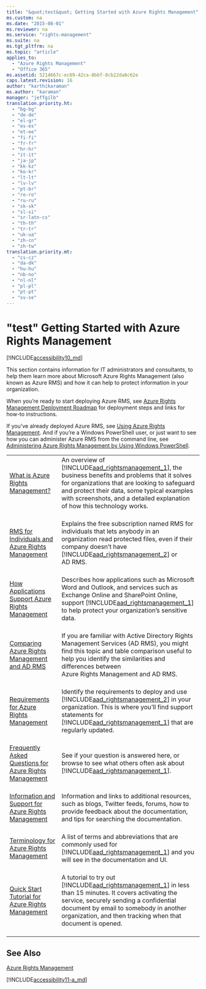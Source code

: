 ```yaml
---
title: "&quot;test&quot; Getting Started with Azure Rights Management"
ms.custom: na
ms.date: "2015-08-01"
ms.reviewer: na
ms.service: "rights-management"
ms.suite: na
ms.tgt_pltfrm: na
ms.topic: "article"
applies_to: 
  - "Azure Rights Management"
  - "Office 365"
ms.assetid: 5214667c-ec69-42ca-8bbf-8cb22da8c62e
caps.latest.revision: 16
author: "karthikaraman"
ms.author: "karaman"
manager: "jeffgilb"
translation.priority.ht: 
  - "bg-bg"
  - "de-de"
  - "el-gr"
  - "es-es"
  - "et-ee"
  - "fi-fi"
  - "fr-fr"
  - "hr-hr"
  - "it-it"
  - "ja-jp"
  - "kk-kz"
  - "ko-kr"
  - "lt-lt"
  - "lv-lv"
  - "pt-br"
  - "ro-ro"
  - "ru-ru"
  - "sk-sk"
  - "sl-si"
  - "sr-latn-cs"
  - "th-th"
  - "tr-tr"
  - "uk-ua"
  - "zh-cn"
  - "zh-tw"
translation.priority.mt: 
  - "cs-cz"
  - "da-dk"
  - "hu-hu"
  - "nb-no"
  - "nl-nl"
  - "pl-pl"
  - "pt-pt"
  - "sv-se"
---
```

# &quot;test&quot; Getting Started with Azure Rights Management
[!INCLUDE[accessibility10_md](../../ems/AADRightsMgmt/includes/accessibility10_md.md)]

This section contains information for IT administrators and consultants, to help them learn more about Microsoft Azure Rights Management (also known as Azure RMS) and how it can help to protect information in your organization.

When you’re ready to start deploying Azure RMS, see [Azure Rights Management Deployment Roadmap](../../ems/AADRightsMgmt/azure-rights-management-deployment-roadmap.md) for deployment steps and links for how-to instructions.

If you’ve already deployed Azure RMS, see [Using Azure Rights Management](../../ems/AADRightsMgmt/using-azure-rights-management.md). And if you’re a Windows PowerShell user, or just want to see how you can administer Azure RMS from the command line, see [Administering Azure Rights Management by Using Windows PowerShell](../../ems/AADRightsMgmt/administering-azure-rights-management-by-using-windows-powershell.md).

|||
|-|-|
|[What is Azure Rights Management?](../../ems/AADRightsMgmt/what-is-azure-rights-management-.md) <br /> <br />|An overview of [!INCLUDE[aad_rightsmanagement_1](../../ems/AADRightsMgmt/includes/aad_rightsmanagement_1_md.md)], the business benefits and problems that it solves for organizations that are looking to safeguard and protect their data, some typical examples with screenshots, and a detailed explanation of how this technology works. <br /> <br />|
|[RMS for Individuals and Azure Rights Management](../../ems/AADRightsMgmt/rms-for-individuals-and-azure-rights-management.md) <br /> <br />|Explains the free subscription named RMS for individuals that lets anybody in an organization read protected files, even if their company doesn’t have [!INCLUDE[aad_rightsmanagement_2](../../ems/AADRightsMgmt/includes/aad_rightsmanagement_2_md.md)] or AD RMS. <br /> <br />|
|[How Applications Support Azure Rights Management](../../ems/AADRightsMgmt/how-applications-support-azure-rights-management.md) <br /> <br />|Describes how applications such as Microsoft Word and Outlook, and services such as Exchange Online and SharePoint Online, support [!INCLUDE[aad_rightsmanagement_1](../../ems/AADRightsMgmt/includes/aad_rightsmanagement_1_md.md)] to help protect your organization’s sensitive data. <br /> <br />|
|[Comparing Azure Rights Management and AD RMS](../../ems/AADRightsMgmt/comparing-azure-rights-management-and-ad-rms.md) <br /> <br />|If you are familiar with Active Directory Rights Management Services (AD RMS), you might find this topic and table comparison useful to help you identify the similarities and differences between Azure Rights Management and AD RMS. <br /> <br />|
|[Requirements for Azure Rights Management](../../ems/AADRightsMgmt/requirements-for-azure-rights-management.md) <br /> <br />|Identify the requirements to deploy and use [!INCLUDE[aad_rightsmanagement_2](../../ems/AADRightsMgmt/includes/aad_rightsmanagement_2_md.md)] in your organization. This is where you’ll find support statements for [!INCLUDE[aad_rightsmanagement_1](../../ems/AADRightsMgmt/includes/aad_rightsmanagement_1_md.md)] that are regularly updated. <br /> <br />|
|[Frequently Asked Questions for Azure Rights Management](../../ems/AADRightsMgmt/frequently-asked-questions-for-azure-rights-management.md) <br /> <br />|See if your question is answered here, or browse to see what others often ask about [!INCLUDE[aad_rightsmanagement_1](../../ems/AADRightsMgmt/includes/aad_rightsmanagement_1_md.md)]. <br /> <br />|
|[Information and Support for Azure Rights Management](../../ems/AADRightsMgmt/information-and-support-for-azure-rights-management.md) <br /> <br />|Information and links to additional resources, such as blogs, Twitter feeds, forums, how to provide feedback about the documentation, and tips for searching the documentation. <br /> <br />|
|[Terminology for Azure Rights Management](../../ems/AADRightsMgmt/terminology-for-azure-rights-management.md) <br /> <br />|A list of terms and abbreviations that are commonly used for [!INCLUDE[aad_rightsmanagement_1](../../ems/AADRightsMgmt/includes/aad_rightsmanagement_1_md.md)] and you will see in the documentation and UI. <br /> <br />|
|[Quick Start Tutorial for Azure Rights Management](../../ems/AADRightsMgmt/quick-start-tutorial-for-azure-rights-management.md) <br /> <br />|A tutorial to try out [!INCLUDE[aad_rightsmanagement_1](../../ems/AADRightsMgmt/includes/aad_rightsmanagement_1_md.md)] in less than 15 minutes. It covers activating the service, securely sending a confidential document by email to somebody in another organization, and then tracking when that document is opened. <br /> <br />|

## See Also
[Azure Rights Management](/Topic/Azure%20Rights%20Management.md)


[!INCLUDE[accessibility11-a_md](../../ems/AADRightsMgmt/includes/accessibility11-a_md.md)]

